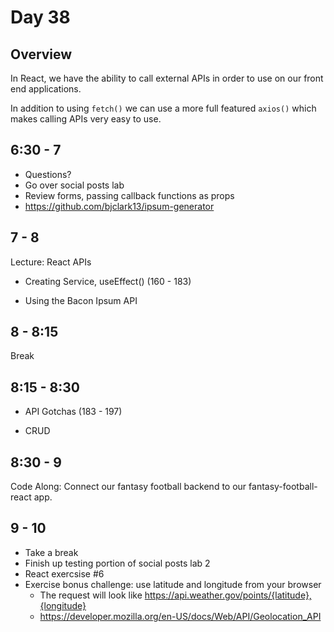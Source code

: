 # Day 38

## Overview

In React, we have the ability to call external APIs in order to use on our front end applications.

In addition to using `fetch()` we can use a more full featured `axios()` which makes calling APIs very easy to use.

## 6:30 - 7

- Questions?
- Go over social posts lab
- Review forms, passing callback functions as props
- https://github.com/bjclark13/ipsum-generator

## 7 - 8

Lecture: React APIs

- Creating Service, useEffect()
  (160 - 183)

- Using the Bacon Ipsum API

## 8 - 8:15

Break

## 8:15 - 8:30

- API Gotchas
  (183 - 197)

- CRUD

## 8:30 - 9

Code Along: Connect our fantasy football backend to our fantasy-football-react app.

## 9 - 10

- Take a break
- Finish up testing portion of social posts lab 2
- React exercsise #6
- Exercise bonus challenge: use latitude and longitude from your browser
  - The request will look like https://api.weather.gov/points/{latitude},{longitude}
  - https://developer.mozilla.org/en-US/docs/Web/API/Geolocation_API
